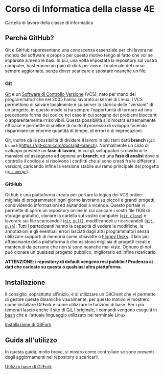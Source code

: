 # Corso di Informatica della classe 4E
Cartella di lavoro della classe di informatica

## Perchè GitHub?
Git e GitHub rappresentano una conoscenza essenziale per chi lavora nel mondo del software e proprio per questo motivo tengo al fatto che voi ne impariate almeno le basi. In più, una volta impostata la repository sul vostro computer, basteranno un paio di click per avere il materiale del corso sempre aggiornato, senza dover scaricare e spostare neanche un file. 

### Git
[Git](https://en.wikipedia.org/wiki/Git) è un [Software di Controllo Versione](https://it.wikipedia.org/wiki/Controllo_versione) (VCS), nato per mano dei programmatori che nel 2005 hanno lavorato al kernel di Linux. I VCS permettono di salvare localmente e su server lo storico delle "versioni" di un progetto, in questo modo si ha sempre l'opportunità di tornare ad una precedente forma del codice nel caso in cui sorgano dei problemi bloccanti o apparentemente irrisolvibili. 
Questa possibilità si dimostra estremamente efficace e permette di snellire di molto il processo di sviluppo facendo risparmiare un'enorme quantità di tempo, di errori e di imprecazioni. 

Git, inoltre dà la possibilità di dividere il lavoro in più rami detti **branch** (```git branch```](https://git-scm.com/docs/git-branch). Normalmente un ciclo di sviluppo prevede un **fase di lavoro**, in cui gli sviluppatori si dividono le mansioni ed assegnano ad ognuna un **branch**, ed una **fase di analisi** dove si controlla il codice e si risolvono i conflitti che si sono creati fra le differenti versioni, caricando infine la versione stabile sul ramo principale del progetto ([```git merge```](https://git-scm.com/docs/git-merge)).

### GitHub
Github è una piattaforma creata per portare la logica dei VCS online: migliaia di programmatori ogni giorno lavorano su piccoli e grandi progetti, condividendo informazioni ed aiutandosi a vicenda. 
Questo portale vi permette di aprire un repository online in cui caricare i vostri file (1GB di storage gratuito), clonare la cartella sul vostro computer ([```git clone```](https://www.git-scm.com/docs/git-clone)) e lavorare sui file scaricandoli ([```git pull```](https://www.git-scm.com/docs/git-pull)), modificandoli e ricaricandoli ([```git push```](https://git-scm.com/docs/git-push)). Tutti i partecipanti hanno la capacità di vedere le modifiche, le annotazioni e gli eventuali errori lasciati dagli altri programmatori senza utilizzare supporti di memoria come chiavette o [Floppy Disks](https://it.wikipedia.org/wiki/Floppy_disk).
Il lato più affascinante della piattaforma è che esistono migliaia di progetti creati e mantenuti da persone che non si sono neanche mai viste. Ognuno di noi può clonare un qualsiasi progetto pubblico, migliorarlo ed infine ricaricarlo.

**ATTENZIONE: i repository di default vengono resi pubblici! Prudenza ai dati che caricate su questa o qualsiasi altra piattaforma.**


## Installazione
Il consiglio, soprattutto all'inizio, è di utilizzare un GitClient che vi permette di gestire queste dinamiche visualmente, per questo motivo vi mostrerò come installare GitFork e come utilizzare le funzioni di base. 
Per i più temerari lascio anche il sito di [Git](https://gitforwindows.org/), l'originale, i comandi vengono eseguiti in [bash](https://it.wikipedia.org/wiki/Bash) che è l'attuale linguaggio utilizzato nel terminale Linux.

[Installazione di GitFork](../../wiki/Installazione-di-GitFork)

## Guida all'utilizzo
In questa guida, molto breve, vi mostro come controllare se sono presenti degli aggiornamenti nel repository e scaricarli.

[Utilizzo base di GitFork](../../wiki/Guida-all'utilizzo-di-base-di-GitFork)
